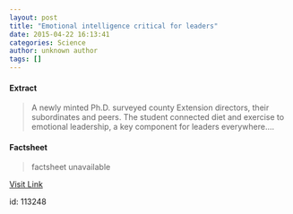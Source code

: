 ```yaml
---
layout: post
title: "Emotional intelligence critical for leaders"
date: 2015-04-22 16:13:41
categories: Science
author: unknown author
tags: []
---
```



#### Extract
>A newly minted Ph.D. surveyed county Extension directors, their subordinates and peers. The student connected diet and exercise to emotional leadership, a key component for leaders everywhere....

#### Factsheet
>factsheet unavailable

[Visit Link](http://feeds.sciencedaily.com/~r/sciencedaily/~3/3tvKWgu5n7k/150422121341.htm)

id:  113248
